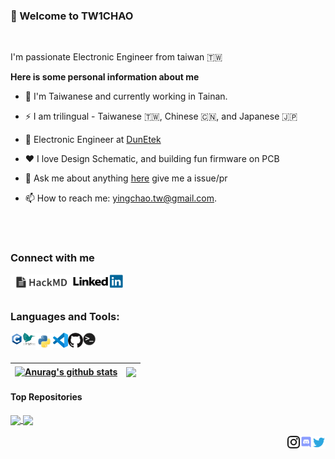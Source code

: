 ### 🚀 Welcome to TW1CHAO

<br />

I'm passionate Electronic Engineer from taiwan 🇹🇼

**Here is some personal information about me**

- 🔭 I'm Taiwanese and currently working in Tainan.

- ⚡ I am trilingual - Taiwanese 🇹🇼, Chinese 🇨🇳, and  Japanese 🇯🇵

- 💼 Electronic Engineer at [DunEtek](https://www.dunetek.com.tw/)

- ❤️ I love Design Schematic, and building fun firmware on PCB

- 💬 Ask me about anything [here](https://github.com/tw1chao/tw1chao/issues) give me a issue/pr

- 📫 How to reach me: yingchao.tw@gmail.com.

<br/>
<br/>

### <b>Connect with me</b>
[<img align="left" alt="HackMD" width="100" src="./assets/HackMD.png" />](https://hackmd.io/@YingChao)
[<img align="left" alt="LinkedIn" width="80" src="./assets/linkedin.png" />](www.linkedin.com/in/tw1chao)

<br/>
<br/>

### <b>Languages and Tools: </b>

<code><img align="left" alt="C" height="20" src="https://raw.githubusercontent.com/github/explore/80688e429a7d4ef2fca1e82350fe8e3517d3494d/topics/c/c.png"></code>
<code><img align="left" alt="latex" height="20" src="https://raw.githubusercontent.com/github/explore/80688e429a7d4ef2fca1e82350fe8e3517d3494d/topics/latex/latex.png"></code>
<code><img align="left" alt="Python" height="28" src=" https://raw.githubusercontent.com/github/explore/80688e429a7d4ef2fca1e82350fe8e3517d3494d/topics/python/python.png"></code>
<code><img align="left" alt="visual-studio-code" height="24" src="https://raw.githubusercontent.com/github/explore/80688e429a7d4ef2fca1e82350fe8e3517d3494d/topics/visual-studio-code/visual-studio-code.png"></code>
<code><img align="left" alt="GitHub" width="24px" src="https://raw.githubusercontent.com/github/explore/78df643247d429f6cc873026c0622819ad797942/topics/github/github.png" /></code>
<code><img align="left" alt="Terminal" height="20" src="https://raw.githubusercontent.com/github/explore/80688e429a7d4ef2fca1e82350fe8e3517d3494d/topics/terminal/terminal.png"></code>

<br/>
<br/>

| <a href="https://github.com/tw1chao/github-readme-stats"><img align="center" src="https://github-readme-stats.vercel.app/api?username=tw1chao&show_icons=true&include_all_commits=true&theme=onedark&hide_border=true" alt="Anurag's github stats" /></a> | <a href="https://github.com/tw1chao/github-readme-stats"><img align="center" src="https://github-readme-stats.vercel.app/api/top-langs/?username=tw1chao&layout=compact&theme=onedark&hide_border=true" /></a> |
| ------------- | ------------- |

#### Top Repositories

<a href="https://github.com/tw1chao/STUST-thesis-template">
  <img align="center" src="https://github-readme-stats.vercel.app/api/pin/?username=tw1chao&repo=STUST-thesis-template&theme=onedark" />
</a>

<a href="https://github.com/tw1chao/STLinkV3_Adapter">
  <img align="center" src="https://github-readme-stats.vercel.app/api/pin/?username=tw1chao&repo=STLinkV3_Adapter&theme=onedark" />
</a>

<br/>
<br/>

<a href="https://twitter.com/tw1chao">
  <img align="right" alt="YingChao, Chen | Twitter" width="21px" src="./assets/twitter.svg" />
</a>

<a href="https://discord.gg/gTXtyvWuWt">
  <img align="right" alt="yingchao, chen | Discord" width="20px" src="./assets/discord.svg" />
</a>

<a href="https://www.instagram.com/yingchao.tw/">
  <img align="right" alt="yingchao.tw | Instagram" width="20px" src="./assets/instagram.svg" />
</a>